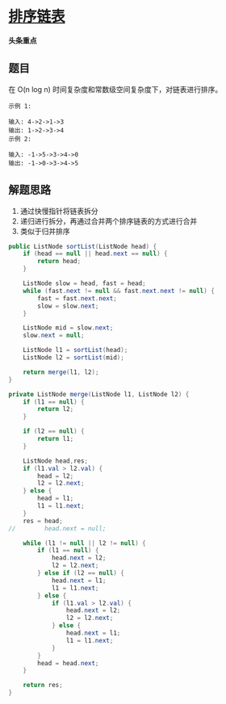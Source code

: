 # [排序链表](https://leetcode-cn.com/explore/interview/card/bytedance/244/linked-list-and-tree/1040/)

**头条重点**

## 题目

在 O(n log n) 时间复杂度和常数级空间复杂度下，对链表进行排序。

```
示例 1:

输入: 4->2->1->3
输出: 1->2->3->4
示例 2:

输入: -1->5->3->4->0
输出: -1->0->3->4->5
```

## 解题思路

  1. 通过快慢指针将链表拆分
  2. 递归进行拆分，再通过合并两个排序链表的方式进行合并
  3. 类似于归并排序

```java
public ListNode sortList(ListNode head) {
    if (head == null || head.next == null) {
        return head;
    }

    ListNode slow = head, fast = head;
    while (fast.next != null && fast.next.next != null) {
        fast = fast.next.next;
        slow = slow.next;
    }

    ListNode mid = slow.next;
    slow.next = null;

    ListNode l1 = sortList(head);
    ListNode l2 = sortList(mid);

    return merge(l1, l2);
}

private ListNode merge(ListNode l1, ListNode l2) {
    if (l1 == null) {
        return l2;
    }

    if (l2 == null) {
        return l1;
    }

    ListNode head,res;
    if (l1.val > l2.val) {
        head = l2;
        l2 = l2.next;
    } else {
        head = l1;
        l1 = l1.next;
    }
    res = head;
//        head.next = null;

    while (l1 != null || l2 != null) {
        if (l1 == null) {
            head.next = l2;
            l2 = l2.next;
        } else if (l2 == null) {
            head.next = l1;
            l1 = l1.next;
        } else {
            if (l1.val > l2.val) {
                head.next = l2;
                l2 = l2.next;
            } else {
                head.next = l1;
                l1 = l1.next;
            }
        }
        head = head.next;
    }

    return res;
}
```
